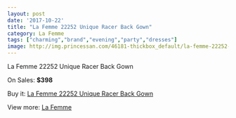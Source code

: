 ```yaml
---
layout: post
date: '2017-10-22'
title: "La Femme 22252 Unique Racer Back Gown"
category: La Femme
tags: ["charming","brand","evening","party","dresses"]
image: http://img.princessan.com/46181-thickbox_default/la-femme-22252-unique-racer-back-gown.jpg
---
```

La Femme 22252 Unique Racer Back Gown

On Sales: **$398**
<a href="https://www.princessan.com/en/la-femme/21176-la-femme-22252-unique-racer-back-gown.html"><amp-img layout="responsive" width="600" height="600" src="//img.princessan.com/46181-thickbox_default/la-femme-22252-unique-racer-back-gown.jpg" alt="La Femme 22252 Unique Racer Back Gown 0" /></a>
<a href="https://www.princessan.com/en/la-femme/21176-la-femme-22252-unique-racer-back-gown.html"><amp-img layout="responsive" width="600" height="600" src="//img.princessan.com/46185-thickbox_default/la-femme-22252-unique-racer-back-gown.jpg" alt="La Femme 22252 Unique Racer Back Gown 1" /></a>
<a href="https://www.princessan.com/en/la-femme/21176-la-femme-22252-unique-racer-back-gown.html"><amp-img layout="responsive" width="600" height="600" src="//img.princessan.com/46184-thickbox_default/la-femme-22252-unique-racer-back-gown.jpg" alt="La Femme 22252 Unique Racer Back Gown 2" /></a>
<a href="https://www.princessan.com/en/la-femme/21176-la-femme-22252-unique-racer-back-gown.html"><amp-img layout="responsive" width="600" height="600" src="//img.princessan.com/46183-thickbox_default/la-femme-22252-unique-racer-back-gown.jpg" alt="La Femme 22252 Unique Racer Back Gown 3" /></a>
<a href="https://www.princessan.com/en/la-femme/21176-la-femme-22252-unique-racer-back-gown.html"><amp-img layout="responsive" width="600" height="600" src="//img.princessan.com/46182-thickbox_default/la-femme-22252-unique-racer-back-gown.jpg" alt="La Femme 22252 Unique Racer Back Gown 4" /></a>

Buy it: [La Femme 22252 Unique Racer Back Gown](https://www.princessan.com/en/la-femme/21176-la-femme-22252-unique-racer-back-gown.html "La Femme 22252 Unique Racer Back Gown")

View more: [La Femme](https://www.princessan.com/en/28-la-femme "La Femme")